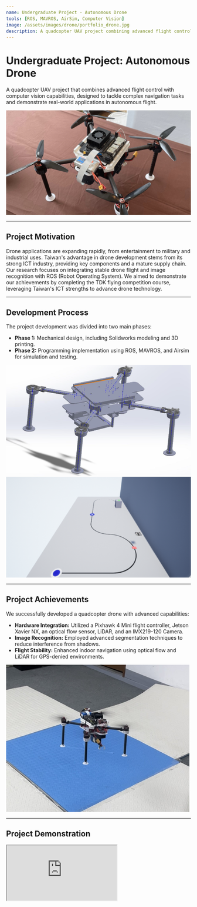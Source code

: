 ```yaml
---
name: Undergraduate Project - Autonomous Drone
tools: [ROS, MAVROS, AirSim, Computer Vision]
image: /assets/images/drone/portfolio_drone.jpg
description: A quadcopter UAV project combining advanced flight control with computer vision, designed to tackle complex navigation tasks and demonstrate real-world autonomous flight applications.
---
```


# Undergraduate Project: Autonomous Drone

<p class="text-center">
A quadcopter UAV project that combines advanced flight control with computer vision capabilities, designed to tackle complex navigation tasks and demonstrate real-world applications in autonomous flight.
</p>

<p class="text-center">
  <img src="/assets/images/drone/portfolio_drone.jpg" alt="Autonomous Drone Overview" class="img-fluid rounded-lg shadow-lg">
</p>

---

## Project Motivation

Drone applications are expanding rapidly, from entertainment to military and industrial uses. Taiwan's advantage in drone development stems from its strong ICT industry, providing key components and a mature supply chain. Our research focuses on integrating stable drone flight and image recognition with ROS (Robot Operating System). We aimed to demonstrate our achievements by completing the TDK flying competition course, leveraging Taiwan's ICT strengths to advance drone technology.

---

## Development Process

The project development was divided into two main phases:

- **Phase 1:** Mechanical design, including Solidworks modeling and 3D printing.
- **Phase 2:** Programming implementation using ROS, MAVROS, and Airsim for simulation and testing.

<div class="row my-4">
  <div class="col-md-6">
    <img src="/assets/images/drone/drone_3d.png" alt="3D Model of the Drone" class="img-fluid rounded-lg shadow-lg mb-3">
  </div>
  <div class="col-md-6">
    <img src="/assets/images/drone/airsim.png" alt="AirSim Simulation" class="img-fluid rounded-lg shadow-lg mb-3">
  </div>
</div>

---

## Project Achievements

We successfully developed a quadcopter drone with advanced capabilities:

- **Hardware Integration:** Utilized a Pixhawk 4 Mini flight controller, Jetson Xavier NX, an optical flow sensor, LiDAR, and an IMX219-120 Camera.
- **Image Recognition:** Employed advanced segmentation techniques to reduce interference from shadows.
- **Flight Stability:** Enhanced indoor navigation using optical flow and LiDAR for GPS-denied environments.

<p class="text-center">
  <img src="/assets/images/drone/real.jpg" alt="Real Drone Implementation" class="img-fluid rounded-lg shadow-lg" style="max-width: 500px;">
</p>

---

## Project Demonstration

<div class="video my-4">
  <iframe src="https://www.youtube.com/embed/SnAItE21r1Y?si=ugppkcLb9JNmK2lK" allow="accelerometer; autoplay; clipboard-write; encrypted-media; gyroscope; picture-in-picture" allowfullscreen></iframe>
</div>